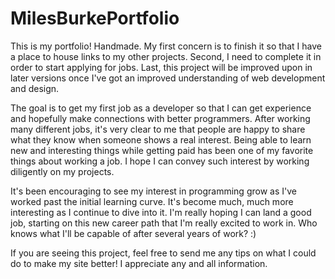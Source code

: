 # MilesBurkePortfolio

This is my portfolio! Handmade. My first concern is to finish it so that I have a place to house links to my other projects. Second, I need to complete it in order to start applying for jobs. Last, this project will be improved upon in later versions once I've got an improved understanding of web development and design.

The goal is to get my first job as a developer so that I can get experience and hopefully make connections with better programmers. After working many different jobs, it's very clear to me that people are happy to share what they know when someone shows a real interest. Being able to learn new and interesting things while getting paid has been one of my favorite things about working a job. I hope I can convey such interest by working diligently on my projects.

It's been encouraging to see my interest in programming grow as I've worked past the initial learning curve. It's become much, much more interesting as I continue to dive into it. I'm really hoping I can land a good job, starting on this new career path that I'm really excited to work in. Who knows what I'll be capable of after several years of work? :)

If you are seeing this project, feel free to send me any tips on what I could do to make my site better! I appreciate any and all information.
